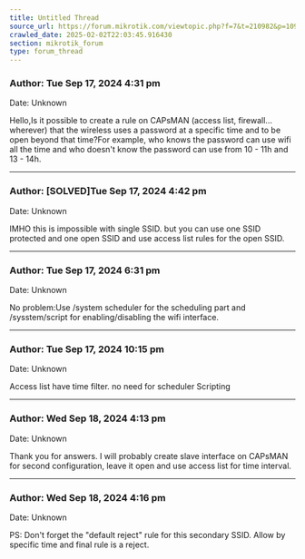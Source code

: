 ```yaml
---
title: Untitled Thread
source_url: https://forum.mikrotik.com/viewtopic.php?f=7&t=210982&p=1097686#p1097686
crawled_date: 2025-02-02T22:03:45.916430
section: mikrotik_forum
type: forum_thread
---
```


### Author: Tue Sep 17, 2024 4:31 pm
Date: Unknown

Hello,Is it possible to create a rule on CAPsMAN (access list, firewall... wherever) that the wireless uses a password at a specific time and to be open beyond that time?For example, who knows the password can use wifi all the time and who doesn't know the password can use from 10 - 11h and 13 - 14h.


---
### Author: [SOLVED]Tue Sep 17, 2024 4:42 pm
Date: Unknown

IMHO this is impossible with single SSID. but you can use one SSID protected and one open SSID and use access list rules for the open SSID.


---
### Author: Tue Sep 17, 2024 6:31 pm
Date: Unknown

No problem:Use /system scheduler for the scheduling part and /sysstem/script for enabling/disabling the wifi interface.


---
### Author: Tue Sep 17, 2024 10:15 pm
Date: Unknown

Access list have time filter. no need for scheduler Scripting


---
### Author: Wed Sep 18, 2024 4:13 pm
Date: Unknown

Thank you for answers. I will probably create slave interface on CAPsMAN for second configuration, leave it open and use access list for time interval.


---
### Author: Wed Sep 18, 2024 4:16 pm
Date: Unknown

PS: Don't forget the "default reject" rule for this secondary SSID. Allow by specific time and final rule is a reject.

